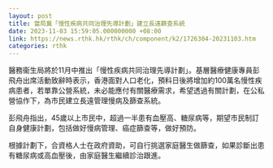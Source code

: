 ```yaml
---
layout: post
title: 當局冀「慢性疾病共同治理先導計劃」建立長遠篩查系統
date: 2023-11-03 15:59:05.000000000 +08:00
link: https://news.rthk.hk/rthk/ch/component/k2/1726304-20231103.htm
categories: rthk
---
```


醫務衞生局將於11月中推出「慢性疾病共同治理先導計劃」。基層醫療健康專員彭飛舟出席活動致辭時表示，香港面對人口老化，預料日後將增加約100萬名慢性疾病患者，若單靠公營系統，未必能應付有關醫療需求，希望透過有關計劃，在公私營協作下，為市民建立長遠管理慢病及篩查系統。

彭飛舟指出，45歲以上市民中，超過一半患有血壓高、糖尿病等，期望市民制訂自身健康計劃，包括做好慢病管理、癌症篩查等，做好預防。

根據計劃下，合資格人士在政府資助，可自行挑選家庭醫生做篩查，如果診斷出患有糖尿病或高血壓後，由家庭醫生繼續診治跟進。
